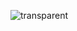 ![transparent](https://capsule-render.vercel.app/api?type=transparent&fontColor=703ee5&text=devsungtae's%20GitHub%20&height=150&fontSize=60&desc=Welcome!&descAlignY=75&descAlign=60)
  
<!-- ### Hi there 👋 -->

<!--
**devsungtae/devsungtae** is a ✨ _special_ ✨ repository because its `README.md` (this file) appears on your GitHub profile.

Here are some ideas to get you started:

- 🔭 I’m currently working on ...
- 🌱 I’m currently learning ...
- 👯 I’m looking to collaborate on ...
- 🤔 I’m looking for help with ...
- 💬 Ask me about ...
- 📫 How to reach me: ...
- 😄 Pronouns: ...
- ⚡ Fun fact: ...
-->
